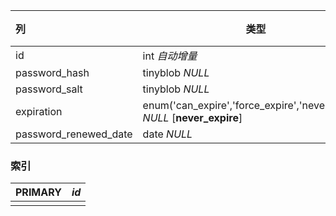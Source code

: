 | 列                    | 类型                                                         | 注释 |
| :-------------------- | ------------------------------------------------------------ | ---- |
| id                    | int *自动增量*                                               |      |
| password_hash         | tinyblob *NULL*                                              |      |
| password_salt         | tinyblob *NULL*                                              |      |
| expiration            | enum('can_expire','force_expire','never_expire') *NULL* [**never_expire**] |      |
| password_renewed_date | date *NULL*                                                  |      |

### 索引

| PRIMARY | *id* |
| :------ | ---- |
|         |      |